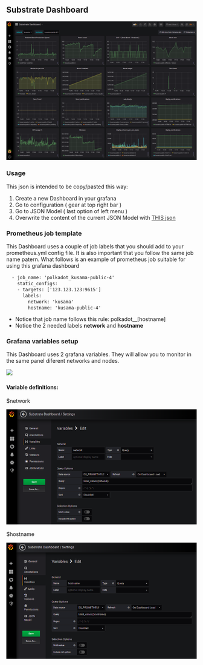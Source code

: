 ## Substrate Dashboard

![](images/grafana_dashboard.png)

### Usage

This json is intended to be copy/pasted this way:

1. Create a new Dashboard in your grafana
2. Go to configuration ( gear at top right bar )
3. Go to JSON Model ( last option of left menu )
4. Overwrite the content of the current JSON Model with [THIS json](substrate-dashboard.json)

### Prometheus job template

This Dashboard uses a couple of job labels that you should add to your
prometheus.yml config file. It is also important that you follow the
same job name patern. What follows is an example of prometheus job
suitable for using this grafana dashboard

```
  - job_name: 'polkadot_kusama-public-4'
    static_configs:
    - targets: ['123.123.123:9615']
      labels:
        network: 'kusama'
        hostname: 'kusama-public-4'
```

- Notice that job name follows this rule: polkadot__[hostname]
- Notice the 2 needed labels **network** and **hostname**

### Grafana variables setup

This Dashboard uses 2 grafana variables. They will allow you to monitor in the same panel diferent networks and nodes.

![](images/grafana__variables.png)

#### Variable definitions:

$network

![](images/grafana_variables_network.png)                                                                                                                                            

$hostname

![](images/grafana_variables_hostname.png)                                                                                                                                            

